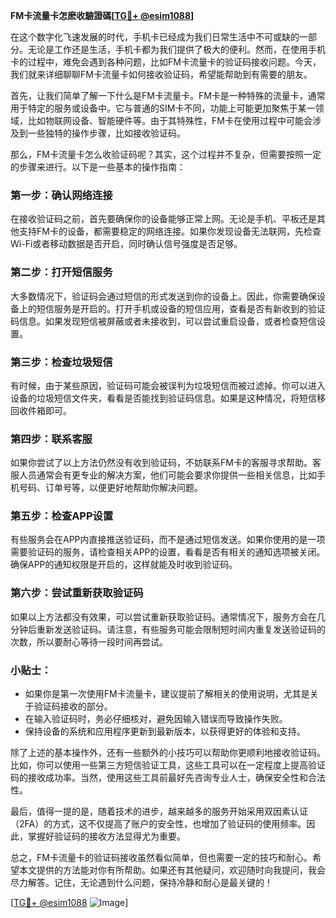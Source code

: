 **FM卡流量卡怎麽收驗證碼[[TG💪+ @esim1088](https://t.me/s/esim1088)]**

在这个数字化飞速发展的时代，手机卡已经成为我们日常生活中不可或缺的一部分。无论是工作还是生活，手机卡都为我们提供了极大的便利。然而，在使用手机卡的过程中，难免会遇到各种问题，比如FM卡流量卡的验证码接收问题。今天，我们就来详细聊聊FM卡流量卡如何接收验证码，希望能帮助到有需要的朋友。

首先，让我们简单了解一下什么是FM卡流量卡。FM卡是一种特殊的流量卡，通常用于特定的服务或设备中。它与普通的SIM卡不同，功能上可能更加聚焦于某一领域，比如物联网设备、智能硬件等。由于其特殊性，FM卡在使用过程中可能会涉及到一些独特的操作步骤，比如接收验证码。

那么，FM卡流量卡怎么收验证码呢？其实，这个过程并不复杂，但需要按照一定的步骤来进行。以下是一些基本的操作指南：

### **第一步：确认网络连接**
在接收验证码之前，首先要确保你的设备能够正常上网。无论是手机、平板还是其他支持FM卡的设备，都需要稳定的网络连接。如果你发现设备无法联网，先检查Wi-Fi或者移动数据是否开启，同时确认信号强度是否足够。

### **第二步：打开短信服务**
大多数情况下，验证码会通过短信的形式发送到你的设备上。因此，你需要确保设备上的短信服务是开启的。打开手机或设备的短信应用，查看是否有新收到的验证码信息。如果发现短信被屏蔽或者未接收到，可以尝试重启设备，或者检查短信设置。

### **第三步：检查垃圾短信**
有时候，由于某些原因，验证码可能会被误判为垃圾短信而被过滤掉。你可以进入设备的垃圾短信文件夹，看看是否能找到验证码信息。如果是这种情况，将短信移回收件箱即可。

### **第四步：联系客服**
如果你尝试了以上方法仍然没有收到验证码，不妨联系FM卡的客服寻求帮助。客服人员通常会有更专业的解决方案，他们可能会要求你提供一些相关信息，比如手机号码、订单号等，以便更好地帮助你解决问题。

### **第五步：检查APP设置**
有些服务会在APP内直接推送验证码，而不是通过短信发送。如果你使用的是一项需要验证码的服务，请检查相关APP的设置，看看是否有相关的通知选项被关闭。确保APP的通知权限是开启的，这样就能及时收到验证码。

### **第六步：尝试重新获取验证码**
如果以上方法都没有效果，可以尝试重新获取验证码。通常情况下，服务方会在几分钟后重新发送验证码。请注意，有些服务可能会限制短时间内重复发送验证码的次数，所以要耐心等待一段时间再尝试。

### **小贴士：**
- 如果你是第一次使用FM卡流量卡，建议提前了解相关的使用说明，尤其是关于验证码接收的部分。
- 在输入验证码时，务必仔细核对，避免因输入错误而导致操作失败。
- 保持设备的系统和应用程序更新到最新版本，以获得更好的体验和支持。

除了上述的基本操作外，还有一些额外的小技巧可以帮助你更顺利地接收验证码。比如，你可以使用一些第三方短信验证工具，这些工具可以在一定程度上提高验证码的接收成功率。当然，使用这些工具前最好先咨询专业人士，确保安全性和合法性。

最后，值得一提的是，随着技术的进步，越来越多的服务开始采用双因素认证（2FA）的方式，这不仅提高了账户的安全性，也增加了验证码的使用频率。因此，掌握好验证码的接收方法显得尤为重要。

总之，FM卡流量卡的验证码接收虽然看似简单，但也需要一定的技巧和耐心。希望本文提供的方法能对你有所帮助。如果还有其他疑问，欢迎随时向我提问，我会尽力解答。记住，无论遇到什么问题，保持冷静和耐心是最关键的！

[[TG💪+ @esim1088](https://t.me/s/esim1088) ![Image](https://i.postimg.cc/4NQfJmqS/Snipaste-2025-05-13-00-14-12.png)]